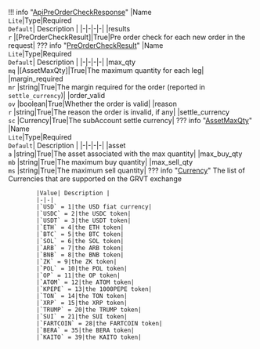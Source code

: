 !!! info "[ApiPreOrderCheckResponse](/../../schemas/api_pre_order_check_response)"
    |Name<br>`Lite`|Type|Required<br>`Default`| Description |
    |-|-|-|-|
    |results<br>`r` |[PreOrderCheckResult]|True|Pre order check for each new order in the request|
    ??? info "[PreOrderCheckResult](/../../schemas/pre_order_check_result)"
        |Name<br>`Lite`|Type|Required<br>`Default`| Description |
        |-|-|-|-|
        |max_qty<br>`mq` |[AssetMaxQty]|True|The maximum quantity for each leg|
        |margin_required<br>`mr` |string|True|The margin required for the order (reported in `settle_currency`)|
        |order_valid<br>`ov` |boolean|True|Whether the order is valid|
        |reason<br>`r` |string|True|The reason the order is invalid, if any|
        |settle_currency<br>`sc` |Currency|True|The subAccount settle currency|
        ??? info "[AssetMaxQty](/../../schemas/asset_max_qty)"
            |Name<br>`Lite`|Type|Required<br>`Default`| Description |
            |-|-|-|-|
            |asset<br>`a` |string|True|The asset associated with the max quantity|
            |max_buy_qty<br>`mb` |string|True|The maximum buy quantity|
            |max_sell_qty<br>`ms` |string|True|The maximum sell quantity|
        ??? info "[Currency](/../../schemas/currency)"
            The list of Currencies that are supported on the GRVT exchange<br>

            |Value| Description |
            |-|-|
            |`USD` = 1|the USD fiat currency|
            |`USDC` = 2|the USDC token|
            |`USDT` = 3|the USDT token|
            |`ETH` = 4|the ETH token|
            |`BTC` = 5|the BTC token|
            |`SOL` = 6|the SOL token|
            |`ARB` = 7|the ARB token|
            |`BNB` = 8|the BNB token|
            |`ZK` = 9|the ZK token|
            |`POL` = 10|the POL token|
            |`OP` = 11|the OP token|
            |`ATOM` = 12|the ATOM token|
            |`KPEPE` = 13|the 1000PEPE token|
            |`TON` = 14|the TON token|
            |`XRP` = 15|the XRP token|
            |`TRUMP` = 20|the TRUMP token|
            |`SUI` = 21|the SUI token|
            |`FARTCOIN` = 28|the FARTCOIN token|
            |`BERA` = 35|the BERA token|
            |`KAITO` = 39|the KAITO token|
